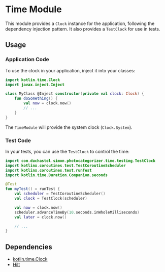 # Time Module

This module provides a `Clock` instance for the application, following the dependency injection pattern. It also provides a `TestClock` for use in tests.

## Usage

### Application Code

To use the clock in your application, inject it into your classes:

```kotlin
import kotlin.time.Clock
import javax.inject.Inject

class MyClass @Inject constructor(private val clock: Clock) {
    fun doSomething() {
        val now = clock.now()
        // ...
    }
}
```

The `TimeModule` will provide the system clock (`Clock.System`).

### Test Code

In your tests, you can use the `TestClock` to control the time:

```kotlin
import com.duchastel.simon.photocategorizer.time.testing.TestClock
import kotlinx.coroutines.test.TestCoroutineScheduler
import kotlinx.coroutines.test.runTest
import kotlin.time.Duration.Companion.seconds

@Test
fun myTest() = runTest {
    val scheduler = TestCoroutineScheduler()
    val clock = TestClock(scheduler)

    val now = clock.now()
    scheduler.advanceTimeBy(10.seconds.inWholeMilliseconds)
    val later = clock.now()

    // ...
}
```

## Dependencies

*   [kotlin.time.Clock](https://kotlinlang.org/api/latest/jvm/stdlib/kotlin.time/-clock/)
*   [Hilt](https://dagger.dev/hilt/)
